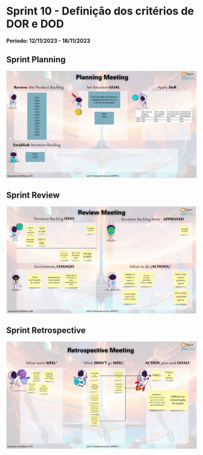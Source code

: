 # Sprint 10 - Definição dos critérios de DOR e DOD
**Período: 12/11/2023 - 18/11/2023**

## Sprint Planning

![Sprint Planning sprint 10](../../assets/templates_reunioes_sprint/sprint10/planning.png)

## Sprint Review

![Sprint Review sprint 10](../../assets/templates_reunioes_sprint/sprint10/review.jpg)

## Sprint Retrospective

![Sprint Retrospective sprint 10](../../assets/templates_reunioes_sprint/sprint10/retro.jpg)